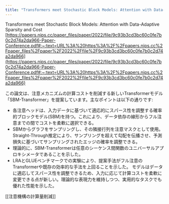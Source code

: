 ```yaml
---
title: "Transformers meet Stochastic Block Models: Attention with Data-Adaptive Sparsity and Cost"
---
```


Transformers meet Stochastic Block Models: Attention with Data-Adaptive Sparsity and Cost
[https://papers.nips.cc/paper_files/paper/2022/file/9c93b3cd3bc60c0fe7b0c2d74a2da966-Paper-Conference.pdf#:~:text=URL%3A%20https%3A%2F%2Fpapers.nips.cc%2Fpaper_files%2Fpaper%2F2022%2Ffile%2F9c93b3cd3bc60c0fe7b0c2d74a2da966](https://papers.nips.cc/paper_files/paper/2022/file/9c93b3cd3bc60c0fe7b0c2d74a2da966-Paper-Conference.pdf#:~:text=URL%3A%20https%3A%2F%2Fpapers.nips.cc%2Fpaper_files%2Fpaper%2F2022%2Ffile%2F9c93b3cd3bc60c0fe7b0c2d74a2da966)

この論文は、注意メカニズムの計算コストを削減する新しいTransformerモデル「SBM-Transformer」を提案しています。主なポイントは以下の通りです:
- 各注意ヘッドは、入力データに基づいて適応的にスパース性を調整する確率的ブロックモデル(SBM)を持つ。これにより、データ依存の線形からフル注意までの間でコストを柔軟に選択できる。
- SBMからグラフをサンプリングし、その隣接行列を注意マスクとして使用。Straight-Through推定により、サンプリングを超えて勾配を伝播させ、予測損失に基づいてサンプリングされたエッジの確率を調整できる。
- 理論的に、SBM-Transformerは任意のシーケンス間関数のユニバーサルアプロキシメータであることを示した。
- LRAとGLUEベンチマークでの実験により、提案手法がフル注意のTransformerや既存の効率的な手法を上回ることを示した。
モデルはデータに適応してスパース性を調整できるため、入力に応じて計算コストを柔軟に変更できる点が新しい。理論的な表現力を維持しつつ、実用的なタスクでも優れた性能を示した。


[[注意機構の計算量削減]]
